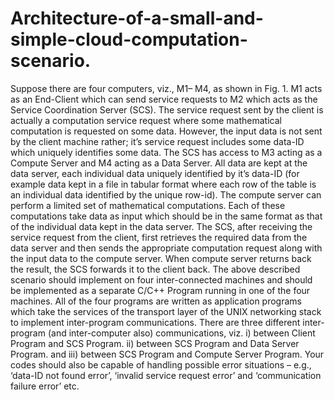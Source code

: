 # Architecture-of-a-small-and-simple-cloud-computation-scenario.
Suppose there are four computers, viz., M1– M4, as shown in Fig. 1. M1 acts as an End-Client which can send service requests to M2 which acts as the Service Coordination Server (SCS). The service request sent by the client is actually a computation service request where some mathematical computation is requested on some data. However, the input data is not sent by the client machine rather; it’s service request includes some data-ID which uniquely identifies some data. The SCS has access to M3 acting as a Compute Server and M4 acting as a Data Server. All data are kept at the data server, each individual data uniquely identified by it’s data-ID (for example data kept in a file in tabular format where each row of the table is an individual data identified by the unique row-id). The compute server can perform a limited set of mathematical computations. Each of these computations take data as input which should be in the same format as that of the individual data kept in the data server. The SCS, after receiving the service request from the client, first retrieves the required data from the data server and then sends the appropriate computation request along with the input data to the compute server. When compute server returns back the result, the SCS forwards it to the client back.
The above described scenario should implement on four inter-connected machines and should be implemented as a separate C/C++ Program running in one of the four machines.
All of the four programs are written as application programs which take the services of the transport layer of the UNIX networking stack to implement inter-program communications.
There are three different inter-program (and inter-computer also) communications, viz. 
i) between Client Program and SCS Program.
ii) between SCS Program and Data Server Program. and 
iii) between SCS Program and Compute Server Program.
Your codes should also be capable of handling possible error situations – e.g., ‘data-ID not found error’, ‘invalid service request error’ and ‘communication failure error’ etc.
